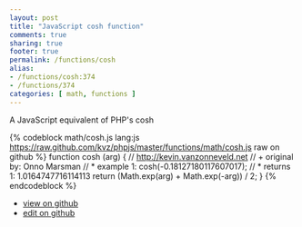 ```yaml
---
layout: post
title: "JavaScript cosh function"
comments: true
sharing: true
footer: true
permalink: /functions/cosh
alias:
- /functions/cosh:374
- /functions/374
categories: [ math, functions ]
---
```

A JavaScript equivalent of PHP's cosh
<!-- more -->
{% codeblock math/cosh.js lang:js https://raw.github.com/kvz/phpjs/master/functions/math/cosh.js raw on github %}
function cosh (arg) {
    // http://kevin.vanzonneveld.net
    // +   original by: Onno Marsman
    // *     example 1: cosh(-0.18127180117607017);
    // *     returns 1: 1.0164747716114113
    return (Math.exp(arg) + Math.exp(-arg)) / 2;
}
{% endcodeblock %}
<ul>
 <li><a href="https://github.com/kvz/phpjs/blob/master/functions/math/cosh.js">view on github</a></li>
 <li><a href="https://github.com/kvz/phpjs/edit/master/functions/math/cosh.js">edit on github</a></li>
</ul>
